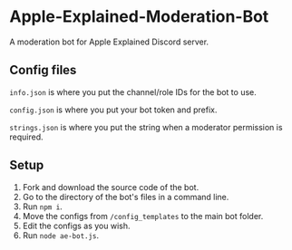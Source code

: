 # Apple-Explained-Moderation-Bot
A moderation bot for Apple Explained Discord server.

## Config files
`info.json` is where you put the channel/role IDs for the bot to use.

`config.json` is where you put your bot token and prefix.

`strings.json` is where you put the string when a moderator permission is required.

## Setup

1. Fork and download the source code of the bot.
2. Go to the directory of the bot's files in a command line.
3. Run `npm i`.
4. Move the configs from `/config_templates` to the main bot folder.
5. Edit the configs as you wish.
6. Run `node ae-bot.js`.

